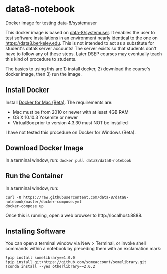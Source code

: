 # data8-notebook
Docker image for testing data-8/systemuser

This docker image is based on [data-8/systemuser](https://github.com/data-8/systemuser). It enables the user to test software installations in an environment nearly identical to the one on https://data8.berkeley.edu. This is not intended to act as a substitute for student's data8 server accounts! The server exists so that students don't have to follow any of these steps. Later DSEP courses may eventually teach this kind of procedure to students.

The basics to using this are 1) install docker, 2) download the course's docker image, then 3) run the image.

## Install Docker
Install [Docker for Mac (Beta)](https://download.docker.com/mac/beta/Docker.dmg). The requirements are:
 - Mac must be from 2010 or newer with at least 4GB RAM
 - OS X 10.10.3 Yosemite or newer
 - VirtualBox prior to version 4.3.30 must NOT be installed

I have not tested this procedure on Docker for Windows (Beta).

## Download Docker Image
In a terminal window, run: `docker pull data8/data8-notebook`

## Run the Container
In a terminal window, run:

```
curl -O https://raw.githubusercontent.com/data-8/data8-notebook/master/docker-compose.yml
docker-compose up
```

Once this is running, open a web browser to http://localhost:8888.

## Installing Software
You can open a terminal window via New > Terminal, or invoke shell commands within a notebook by preceding them with an exclamation mark:

```
!pip install somelibrary==1.0.0
!pip install git+https://github.com/someaccount/somelibrary.git
!conda install --yes otherlibrary==2.0.2
```
